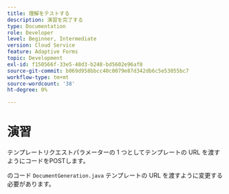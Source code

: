 ```yaml
---
title: 理解をテストする
description: 演習を完了する
type: Documentation
role: Developer
level: Beginner, Intermediate
version: Cloud Service
feature: Adaptive Forms
topic: Development
exl-id: f150566f-33e5-48d3-b248-bd5602e96af8
source-git-commit: b069d958bbcc40c0079e87d342db6c5e53055bc7
workflow-type: tm+mt
source-wordcount: '38'
ht-degree: 0%

---
```


# 演習

テンプレートリクエストパラメーターの 1 つとしてテンプレートの URL を渡すようにコードをPOSTします。

のコード `DocumentGeneration.java` テンプレートの URL を渡すように変更する必要があります。

